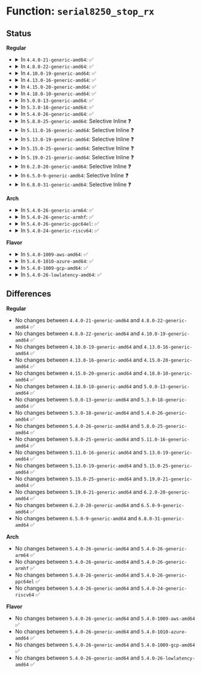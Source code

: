 # Function: <code>serial8250_stop_rx</code>

## Status
<b>Regular</b>
<ul>
<li>
<details>
<summary>In <code>4.4.0-21-generic-amd64</code>: ✅</summary>

```c
void serial8250_stop_rx(struct uart_port * port)
```

```json
{
  "name": "serial8250_stop_rx",
  "collision_type": "Unique Static",
  "inline_type": "No",
  "funcs": [
    {
      "addr": 18446744071584119104,
      "name": "serial8250_stop_rx",
      "external": false,
      "loc": "drivers/tty/serial/8250/8250_port.c:1356",
      "file": "drivers/tty/serial/8250/8250_port.c",
      "inline": "seen, unknown",
      "caller_inline": [],
      "caller_func": []
    }
  ],
  "symbols": [
    {
      "addr": 18446744071584119104,
      "name": "serial8250_stop_rx",
      "section": ".text",
      "bind": "STB_LOCAL",
      "size": 91
    }
  ]
}
```
</details>
</li>
<li>
<details>
<summary>In <code>4.8.0-22-generic-amd64</code>: ✅</summary>

```c
void serial8250_stop_rx(struct uart_port * port)
```

```json
{
  "name": "serial8250_stop_rx",
  "collision_type": "Unique Static",
  "inline_type": "No",
  "funcs": [
    {
      "addr": 18446744071584452960,
      "name": "serial8250_stop_rx",
      "external": false,
      "loc": "drivers/tty/serial/8250/8250_port.c:1390",
      "file": "drivers/tty/serial/8250/8250_port.c",
      "inline": "seen, unknown",
      "caller_inline": [],
      "caller_func": [
        "drivers/tty/serial/8250/8250_port.c:serial8250_start_tx"
      ]
    }
  ],
  "symbols": [
    {
      "addr": 18446744071584452960,
      "name": "serial8250_stop_rx",
      "section": ".text",
      "bind": "STB_LOCAL",
      "size": 91
    }
  ]
}
```
</details>
</li>
<li>
<details>
<summary>In <code>4.10.0-19-generic-amd64</code>: ✅</summary>

```c
void serial8250_stop_rx(struct uart_port * port)
```

```json
{
  "name": "serial8250_stop_rx",
  "collision_type": "Unique Static",
  "inline_type": "No",
  "funcs": [
    {
      "addr": 18446744071584635392,
      "name": "serial8250_stop_rx",
      "external": false,
      "loc": "drivers/tty/serial/8250/8250_port.c:1393",
      "file": "drivers/tty/serial/8250/8250_port.c",
      "inline": "seen, unknown",
      "caller_inline": [],
      "caller_func": [
        "drivers/tty/serial/8250/8250_port.c:serial8250_start_tx"
      ]
    }
  ],
  "symbols": [
    {
      "addr": 18446744071584635392,
      "name": "serial8250_stop_rx",
      "section": ".text",
      "bind": "STB_LOCAL",
      "size": 86
    }
  ]
}
```
</details>
</li>
<li>
<details>
<summary>In <code>4.13.0-16-generic-amd64</code>: ✅</summary>

```c
void serial8250_stop_rx(struct uart_port * port)
```

```json
{
  "name": "serial8250_stop_rx",
  "collision_type": "Unique Static",
  "inline_type": "No",
  "funcs": [
    {
      "addr": 18446744071584714960,
      "name": "serial8250_stop_rx",
      "external": false,
      "loc": "drivers/tty/serial/8250/8250_port.c:1409",
      "file": "drivers/tty/serial/8250/8250_port.c",
      "inline": "seen, unknown",
      "caller_inline": [],
      "caller_func": [
        "drivers/tty/serial/8250/8250_port.c:serial8250_start_tx"
      ]
    }
  ],
  "symbols": [
    {
      "addr": 18446744071584714960,
      "name": "serial8250_stop_rx",
      "section": ".text",
      "bind": "STB_LOCAL",
      "size": 86
    }
  ]
}
```
</details>
</li>
<li>
<details>
<summary>In <code>4.15.0-20-generic-amd64</code>: ✅</summary>

```c
void serial8250_stop_rx(struct uart_port * port)
```

```json
{
  "name": "serial8250_stop_rx",
  "collision_type": "Unique Static",
  "inline_type": "No",
  "funcs": [
    {
      "addr": 18446744071585128224,
      "name": "serial8250_stop_rx",
      "external": false,
      "loc": "drivers/tty/serial/8250/8250_port.c:1428",
      "file": "drivers/tty/serial/8250/8250_port.c",
      "inline": "seen, unknown",
      "caller_inline": [],
      "caller_func": [
        "drivers/tty/serial/8250/8250_port.c:serial8250_start_tx"
      ]
    }
  ],
  "symbols": [
    {
      "addr": 18446744071585128224,
      "name": "serial8250_stop_rx",
      "section": ".text",
      "bind": "STB_LOCAL",
      "size": 92
    }
  ]
}
```
</details>
</li>
<li>
<details>
<summary>In <code>4.18.0-10-generic-amd64</code>: ✅</summary>

```c
void serial8250_stop_rx(struct uart_port * port)
```

```json
{
  "name": "serial8250_stop_rx",
  "collision_type": "Unique Static",
  "inline_type": "No",
  "funcs": [
    {
      "addr": 18446744071585364048,
      "name": "serial8250_stop_rx",
      "external": false,
      "loc": "drivers/tty/serial/8250/8250_port.c:1429",
      "file": "drivers/tty/serial/8250/8250_port.c",
      "inline": "seen, unknown",
      "caller_inline": [],
      "caller_func": [
        "drivers/tty/serial/8250/8250_port.c:serial8250_start_tx"
      ]
    }
  ],
  "symbols": [
    {
      "addr": 18446744071585364048,
      "name": "serial8250_stop_rx",
      "section": ".text",
      "bind": "STB_LOCAL",
      "size": 90
    }
  ]
}
```
</details>
</li>
<li>
<details>
<summary>In <code>5.0.0-13-generic-amd64</code>: ✅</summary>

```c
void serial8250_stop_rx(struct uart_port * port)
```

```json
{
  "name": "serial8250_stop_rx",
  "collision_type": "Unique Static",
  "inline_type": "No",
  "funcs": [
    {
      "addr": 18446744071585488432,
      "name": "serial8250_stop_rx",
      "external": false,
      "loc": "drivers/tty/serial/8250/8250_port.c:1428",
      "file": "drivers/tty/serial/8250/8250_port.c",
      "inline": "seen, unknown",
      "caller_inline": [],
      "caller_func": [
        "drivers/tty/serial/8250/8250_port.c:serial8250_start_tx"
      ]
    }
  ],
  "symbols": [
    {
      "addr": 18446744071585488432,
      "name": "serial8250_stop_rx",
      "section": ".text",
      "bind": "STB_LOCAL",
      "size": 90
    }
  ]
}
```
</details>
</li>
<li>
<details>
<summary>In <code>5.3.0-18-generic-amd64</code>: ✅</summary>

```c
void serial8250_stop_rx(struct uart_port * port)
```

```json
{
  "name": "serial8250_stop_rx",
  "collision_type": "Unique Static",
  "inline_type": "No",
  "funcs": [
    {
      "addr": 18446744071585701888,
      "name": "serial8250_stop_rx",
      "external": false,
      "loc": "drivers/tty/serial/8250/8250_port.c:1436",
      "file": "drivers/tty/serial/8250/8250_port.c",
      "inline": "seen, unknown",
      "caller_inline": [],
      "caller_func": [
        "drivers/tty/serial/8250/8250_port.c:serial8250_start_tx"
      ]
    }
  ],
  "symbols": [
    {
      "addr": 18446744071585701888,
      "name": "serial8250_stop_rx",
      "section": ".text",
      "bind": "STB_LOCAL",
      "size": 101
    }
  ]
}
```
</details>
</li>
<li>
<details>
<summary>In <code>5.4.0-26-generic-amd64</code>: ✅</summary>

```c
void serial8250_stop_rx(struct uart_port * port)
```

```json
{
  "name": "serial8250_stop_rx",
  "collision_type": "Unique Static",
  "inline_type": "No",
  "funcs": [
    {
      "addr": 18446744071585842560,
      "name": "serial8250_stop_rx",
      "external": false,
      "loc": "drivers/tty/serial/8250/8250_port.c:1385",
      "file": "drivers/tty/serial/8250/8250_port.c",
      "inline": "seen, unknown",
      "caller_inline": [],
      "caller_func": [
        "drivers/tty/serial/8250/8250_port.c:serial8250_start_tx"
      ]
    }
  ],
  "symbols": [
    {
      "addr": 18446744071585842560,
      "name": "serial8250_stop_rx",
      "section": ".text",
      "bind": "STB_LOCAL",
      "size": 101
    }
  ]
}
```
</details>
</li>
<li>
<details>
<summary>In <code>5.8.0-25-generic-amd64</code>: Selective Inline ❓</summary>

```c
void serial8250_stop_rx(struct uart_port * port)
```

```json
{
  "name": "serial8250_stop_rx",
  "collision_type": "Unique Static",
  "inline_type": "Selective",
  "funcs": [
    {
      "addr": 18446744071586583543,
      "name": "serial8250_stop_rx",
      "external": false,
      "loc": "drivers/tty/serial/8250/8250_port.c:1423",
      "file": "drivers/tty/serial/8250/8250_port.c",
      "inline": "not declared, inlined",
      "caller_inline": [
        "drivers/tty/serial/8250/8250_port.c:serial8250_em485_start_tx"
      ],
      "caller_func": []
    }
  ],
  "symbols": [
    {
      "addr": 18446744071586575504,
      "name": "serial8250_stop_rx",
      "section": ".text",
      "bind": "STB_LOCAL",
      "size": 135
    }
  ]
}
```
</details>
</li>
<li>
<details>
<summary>In <code>5.11.0-16-generic-amd64</code>: Selective Inline ❓</summary>

```c
void serial8250_stop_rx(struct uart_port * port)
```

```json
{
  "name": "serial8250_stop_rx",
  "collision_type": "Unique Static",
  "inline_type": "Selective",
  "funcs": [
    {
      "addr": 18446744071586692935,
      "name": "serial8250_stop_rx",
      "external": false,
      "loc": "drivers/tty/serial/8250/8250_port.c:1424",
      "file": "drivers/tty/serial/8250/8250_port.c",
      "inline": "not declared, inlined",
      "caller_inline": [
        "drivers/tty/serial/8250/8250_port.c:serial8250_em485_start_tx"
      ],
      "caller_func": []
    }
  ],
  "symbols": [
    {
      "addr": 18446744071586685712,
      "name": "serial8250_stop_rx",
      "section": ".text",
      "bind": "STB_LOCAL",
      "size": 135
    }
  ]
}
```
</details>
</li>
<li>
<details>
<summary>In <code>5.13.0-19-generic-amd64</code>: Selective Inline ❓</summary>

```c
void serial8250_stop_rx(struct uart_port * port)
```

```json
{
  "name": "serial8250_stop_rx",
  "collision_type": "Unique Static",
  "inline_type": "Selective",
  "funcs": [
    {
      "addr": 18446744071586575184,
      "name": "serial8250_stop_rx",
      "external": false,
      "loc": "drivers/tty/serial/8250/8250_port.c:1430",
      "file": "drivers/tty/serial/8250/8250_port.c",
      "inline": "not declared, inlined",
      "caller_inline": [
        "drivers/tty/serial/8250/8250_port.c:serial8250_em485_start_tx"
      ],
      "caller_func": []
    }
  ],
  "symbols": [
    {
      "addr": 18446744071586569104,
      "name": "serial8250_stop_rx",
      "section": ".text",
      "bind": "STB_LOCAL",
      "size": 135
    }
  ]
}
```
</details>
</li>
<li>
<details>
<summary>In <code>5.15.0-25-generic-amd64</code>: Selective Inline ❓</summary>

```c
void serial8250_stop_rx(struct uart_port * port)
```

```json
{
  "name": "serial8250_stop_rx",
  "collision_type": "Unique Static",
  "inline_type": "Selective",
  "funcs": [
    {
      "addr": 18446744071587113392,
      "name": "serial8250_stop_rx",
      "external": false,
      "loc": "drivers/tty/serial/8250/8250_port.c:1431",
      "file": "drivers/tty/serial/8250/8250_port.c",
      "inline": "not declared, inlined",
      "caller_inline": [
        "drivers/tty/serial/8250/8250_port.c:serial8250_em485_start_tx"
      ],
      "caller_func": []
    }
  ],
  "symbols": [
    {
      "addr": 18446744071587109600,
      "name": "serial8250_stop_rx",
      "section": ".text",
      "bind": "STB_LOCAL",
      "size": 135
    }
  ]
}
```
</details>
</li>
<li>
<details>
<summary>In <code>5.19.0-21-generic-amd64</code>: Selective Inline ❓</summary>

```c
void serial8250_stop_rx(struct uart_port * port)
```

```json
{
  "name": "serial8250_stop_rx",
  "collision_type": "Unique Static",
  "inline_type": "Selective",
  "funcs": [
    {
      "addr": 18446744071588421050,
      "name": "serial8250_stop_rx",
      "external": false,
      "loc": "drivers/tty/serial/8250/8250_port.c:1418",
      "file": "drivers/tty/serial/8250/8250_port.c",
      "inline": "not declared, inlined",
      "caller_inline": [
        "drivers/tty/serial/8250/8250_port.c:serial8250_em485_start_tx"
      ],
      "caller_func": []
    }
  ],
  "symbols": [
    {
      "addr": 18446744071588416160,
      "name": "serial8250_stop_rx",
      "section": ".text",
      "bind": "STB_LOCAL",
      "size": 147
    }
  ]
}
```
</details>
</li>
<li>
<details>
<summary>In <code>6.2.0-20-generic-amd64</code>: Selective Inline ❓</summary>

```c
void serial8250_stop_rx(struct uart_port * port)
```

```json
{
  "name": "serial8250_stop_rx",
  "collision_type": "Unique Static",
  "inline_type": "Selective",
  "funcs": [
    {
      "addr": 18446744071589848634,
      "name": "serial8250_stop_rx",
      "external": false,
      "loc": "drivers/tty/serial/8250/8250_port.c:1418",
      "file": "drivers/tty/serial/8250/8250_port.c",
      "inline": "not declared, inlined",
      "caller_inline": [
        "drivers/tty/serial/8250/8250_port.c:serial8250_em485_start_tx"
      ],
      "caller_func": []
    }
  ],
  "symbols": [
    {
      "addr": 18446744071589843408,
      "name": "serial8250_stop_rx",
      "section": ".text",
      "bind": "STB_LOCAL",
      "size": 147
    }
  ]
}
```
</details>
</li>
<li>
<details>
<summary>In <code>6.5.0-9-generic-amd64</code>: Selective Inline ❓</summary>

```c
void serial8250_stop_rx(struct uart_port * port)
```

```json
{
  "name": "serial8250_stop_rx",
  "collision_type": "Unique Static",
  "inline_type": "Selective",
  "funcs": [
    {
      "addr": 18446744071590157368,
      "name": "serial8250_stop_rx",
      "external": false,
      "loc": "drivers/tty/serial/8250/8250_port.c:1380",
      "file": "drivers/tty/serial/8250/8250_port.c",
      "inline": "not declared, inlined",
      "caller_inline": [
        "drivers/tty/serial/8250/8250_port.c:serial8250_em485_start_tx"
      ],
      "caller_func": []
    }
  ],
  "symbols": [
    {
      "addr": 18446744071590152672,
      "name": "serial8250_stop_rx",
      "section": ".text",
      "bind": "STB_LOCAL",
      "size": 147
    }
  ]
}
```
</details>
</li>
<li>
<details>
<summary>In <code>6.8.0-31-generic-amd64</code>: Selective Inline ❓</summary>

```c
void serial8250_stop_rx(struct uart_port * port)
```

```json
{
  "name": "serial8250_stop_rx",
  "collision_type": "Unique Static",
  "inline_type": "Selective",
  "funcs": [
    {
      "addr": 18446744071590497560,
      "name": "serial8250_stop_rx",
      "external": false,
      "loc": "drivers/tty/serial/8250/8250_port.c:1380",
      "file": "drivers/tty/serial/8250/8250_port.c",
      "inline": "not declared, inlined",
      "caller_inline": [
        "drivers/tty/serial/8250/8250_port.c:serial8250_em485_start_tx"
      ],
      "caller_func": []
    }
  ],
  "symbols": [
    {
      "addr": 18446744071590492864,
      "name": "serial8250_stop_rx",
      "section": ".text",
      "bind": "STB_LOCAL",
      "size": 147
    }
  ]
}
```
</details>
</li>
</ul>
<b>Arch</b>
<ul>
<li>
<details>
<summary>In <code>5.4.0-26-generic-arm64</code>: ✅</summary>

```c
void serial8250_stop_rx(struct uart_port * port)
```

```json
{
  "name": "serial8250_stop_rx",
  "collision_type": "Unique Static",
  "inline_type": "No",
  "funcs": [
    {
      "addr": 18446603336498574032,
      "name": "serial8250_stop_rx",
      "external": false,
      "loc": "drivers/tty/serial/8250/8250_port.c:1385",
      "file": "drivers/tty/serial/8250/8250_port.c",
      "inline": "seen, unknown",
      "caller_inline": [],
      "caller_func": [
        "drivers/tty/serial/8250/8250_port.c:serial8250_start_tx"
      ]
    }
  ],
  "symbols": [
    {
      "addr": 18446603336498574032,
      "name": "serial8250_stop_rx",
      "section": ".text",
      "bind": "STB_LOCAL",
      "size": 112
    }
  ]
}
```
</details>
</li>
<li>
<details>
<summary>In <code>5.4.0-26-generic-armhf</code>: ✅</summary>

```c
void serial8250_stop_rx(struct uart_port * port)
```

```json
{
  "name": "serial8250_stop_rx",
  "collision_type": "Unique Static",
  "inline_type": "No",
  "funcs": [
    {
      "addr": 3231209408,
      "name": "serial8250_stop_rx",
      "external": false,
      "loc": "drivers/tty/serial/8250/8250_port.c:1385",
      "file": "drivers/tty/serial/8250/8250_port.c",
      "inline": "seen, unknown",
      "caller_inline": [],
      "caller_func": [
        "drivers/tty/serial/8250/8250_port.c:serial8250_start_tx"
      ]
    }
  ],
  "symbols": [
    {
      "addr": 3231209408,
      "name": "serial8250_stop_rx",
      "section": ".text",
      "bind": "STB_LOCAL",
      "size": 104
    }
  ]
}
```
</details>
</li>
<li>
<details>
<summary>In <code>5.4.0-26-generic-ppc64el</code>: ✅</summary>

```c
void serial8250_stop_rx(struct uart_port * port)
```

```json
{
  "name": "serial8250_stop_rx",
  "collision_type": "Unique Static",
  "inline_type": "No",
  "funcs": [
    {
      "addr": 13835058055291790640,
      "name": "serial8250_stop_rx",
      "external": false,
      "loc": "drivers/tty/serial/8250/8250_port.c:1385",
      "file": "drivers/tty/serial/8250/8250_port.c",
      "inline": "seen, unknown",
      "caller_inline": [],
      "caller_func": [
        "drivers/tty/serial/8250/8250_port.c:serial8250_start_tx"
      ]
    }
  ],
  "symbols": [
    {
      "addr": 13835058055291790640,
      "name": "serial8250_stop_rx",
      "section": ".text",
      "bind": "STB_LOCAL",
      "size": 168
    }
  ]
}
```
</details>
</li>
<li>
<details>
<summary>In <code>5.4.0-24-generic-riscv64</code>: ✅</summary>

```c
void serial8250_stop_rx(struct uart_port * port)
```

```json
{
  "name": "serial8250_stop_rx",
  "collision_type": "Unique Static",
  "inline_type": "No",
  "funcs": [
    {
      "addr": 18446743936276177388,
      "name": "serial8250_stop_rx",
      "external": false,
      "loc": "drivers/tty/serial/8250/8250_port.c:1385",
      "file": "drivers/tty/serial/8250/8250_port.c",
      "inline": "seen, unknown",
      "caller_inline": [],
      "caller_func": [
        "drivers/tty/serial/8250/8250_port.c:serial8250_start_tx"
      ]
    }
  ],
  "symbols": [
    {
      "addr": 18446743936276177388,
      "name": "serial8250_stop_rx",
      "section": ".text",
      "bind": "STB_LOCAL",
      "size": 106
    }
  ]
}
```
</details>
</li>
</ul>
<b>Flavor</b>
<ul>
<li>
<details>
<summary>In <code>5.4.0-1009-aws-amd64</code>: ✅</summary>

```c
void serial8250_stop_rx(struct uart_port * port)
```

```json
{
  "name": "serial8250_stop_rx",
  "collision_type": "Unique Static",
  "inline_type": "No",
  "funcs": [
    {
      "addr": 18446744071585603568,
      "name": "serial8250_stop_rx",
      "external": false,
      "loc": "drivers/tty/serial/8250/8250_port.c:1385",
      "file": "drivers/tty/serial/8250/8250_port.c",
      "inline": "seen, unknown",
      "caller_inline": [],
      "caller_func": [
        "drivers/tty/serial/8250/8250_port.c:serial8250_start_tx"
      ]
    }
  ],
  "symbols": [
    {
      "addr": 18446744071585603568,
      "name": "serial8250_stop_rx",
      "section": ".text",
      "bind": "STB_LOCAL",
      "size": 101
    }
  ]
}
```
</details>
</li>
<li>
<details>
<summary>In <code>5.4.0-1010-azure-amd64</code>: ✅</summary>

```c
void serial8250_stop_rx(struct uart_port * port)
```

```json
{
  "name": "serial8250_stop_rx",
  "collision_type": "Unique Static",
  "inline_type": "No",
  "funcs": [
    {
      "addr": 18446744071585468656,
      "name": "serial8250_stop_rx",
      "external": false,
      "loc": "drivers/tty/serial/8250/8250_port.c:1385",
      "file": "drivers/tty/serial/8250/8250_port.c",
      "inline": "seen, unknown",
      "caller_inline": [],
      "caller_func": [
        "drivers/tty/serial/8250/8250_port.c:serial8250_start_tx"
      ]
    }
  ],
  "symbols": [
    {
      "addr": 18446744071585468656,
      "name": "serial8250_stop_rx",
      "section": ".text",
      "bind": "STB_LOCAL",
      "size": 101
    }
  ]
}
```
</details>
</li>
<li>
<details>
<summary>In <code>5.4.0-1009-gcp-amd64</code>: ✅</summary>

```c
void serial8250_stop_rx(struct uart_port * port)
```

```json
{
  "name": "serial8250_stop_rx",
  "collision_type": "Unique Static",
  "inline_type": "No",
  "funcs": [
    {
      "addr": 18446744071585792960,
      "name": "serial8250_stop_rx",
      "external": false,
      "loc": "drivers/tty/serial/8250/8250_port.c:1385",
      "file": "drivers/tty/serial/8250/8250_port.c",
      "inline": "seen, unknown",
      "caller_inline": [],
      "caller_func": [
        "drivers/tty/serial/8250/8250_port.c:serial8250_start_tx"
      ]
    }
  ],
  "symbols": [
    {
      "addr": 18446744071585792960,
      "name": "serial8250_stop_rx",
      "section": ".text",
      "bind": "STB_LOCAL",
      "size": 101
    }
  ]
}
```
</details>
</li>
<li>
<details>
<summary>In <code>5.4.0-26-lowlatency-amd64</code>: ✅</summary>

```c
void serial8250_stop_rx(struct uart_port * port)
```

```json
{
  "name": "serial8250_stop_rx",
  "collision_type": "Unique Static",
  "inline_type": "No",
  "funcs": [
    {
      "addr": 18446744071585900672,
      "name": "serial8250_stop_rx",
      "external": false,
      "loc": "drivers/tty/serial/8250/8250_port.c:1385",
      "file": "drivers/tty/serial/8250/8250_port.c",
      "inline": "seen, unknown",
      "caller_inline": [],
      "caller_func": [
        "drivers/tty/serial/8250/8250_port.c:serial8250_start_tx"
      ]
    }
  ],
  "symbols": [
    {
      "addr": 18446744071585900672,
      "name": "serial8250_stop_rx",
      "section": ".text",
      "bind": "STB_LOCAL",
      "size": 101
    }
  ]
}
```
</details>
</li>
</ul>

## Differences
<b>Regular</b>
<ul>
<li>
No changes between <code>4.4.0-21-generic-amd64</code> and <code>4.8.0-22-generic-amd64</code> ✅
</li>
<li>
No changes between <code>4.8.0-22-generic-amd64</code> and <code>4.10.0-19-generic-amd64</code> ✅
</li>
<li>
No changes between <code>4.10.0-19-generic-amd64</code> and <code>4.13.0-16-generic-amd64</code> ✅
</li>
<li>
No changes between <code>4.13.0-16-generic-amd64</code> and <code>4.15.0-20-generic-amd64</code> ✅
</li>
<li>
No changes between <code>4.15.0-20-generic-amd64</code> and <code>4.18.0-10-generic-amd64</code> ✅
</li>
<li>
No changes between <code>4.18.0-10-generic-amd64</code> and <code>5.0.0-13-generic-amd64</code> ✅
</li>
<li>
No changes between <code>5.0.0-13-generic-amd64</code> and <code>5.3.0-18-generic-amd64</code> ✅
</li>
<li>
No changes between <code>5.3.0-18-generic-amd64</code> and <code>5.4.0-26-generic-amd64</code> ✅
</li>
<li>
No changes between <code>5.4.0-26-generic-amd64</code> and <code>5.8.0-25-generic-amd64</code> ✅
</li>
<li>
No changes between <code>5.8.0-25-generic-amd64</code> and <code>5.11.0-16-generic-amd64</code> ✅
</li>
<li>
No changes between <code>5.11.0-16-generic-amd64</code> and <code>5.13.0-19-generic-amd64</code> ✅
</li>
<li>
No changes between <code>5.13.0-19-generic-amd64</code> and <code>5.15.0-25-generic-amd64</code> ✅
</li>
<li>
No changes between <code>5.15.0-25-generic-amd64</code> and <code>5.19.0-21-generic-amd64</code> ✅
</li>
<li>
No changes between <code>5.19.0-21-generic-amd64</code> and <code>6.2.0-20-generic-amd64</code> ✅
</li>
<li>
No changes between <code>6.2.0-20-generic-amd64</code> and <code>6.5.0-9-generic-amd64</code> ✅
</li>
<li>
No changes between <code>6.5.0-9-generic-amd64</code> and <code>6.8.0-31-generic-amd64</code> ✅
</li>
</ul>
<b>Arch</b>
<ul>
<li>
No changes between <code>5.4.0-26-generic-amd64</code> and <code>5.4.0-26-generic-arm64</code> ✅
</li>
<li>
No changes between <code>5.4.0-26-generic-amd64</code> and <code>5.4.0-26-generic-armhf</code> ✅
</li>
<li>
No changes between <code>5.4.0-26-generic-amd64</code> and <code>5.4.0-26-generic-ppc64el</code> ✅
</li>
<li>
No changes between <code>5.4.0-26-generic-amd64</code> and <code>5.4.0-24-generic-riscv64</code> ✅
</li>
</ul>
<b>Flavor</b>
<ul>
<li>
No changes between <code>5.4.0-26-generic-amd64</code> and <code>5.4.0-1009-aws-amd64</code> ✅
</li>
<li>
No changes between <code>5.4.0-26-generic-amd64</code> and <code>5.4.0-1010-azure-amd64</code> ✅
</li>
<li>
No changes between <code>5.4.0-26-generic-amd64</code> and <code>5.4.0-1009-gcp-amd64</code> ✅
</li>
<li>
No changes between <code>5.4.0-26-generic-amd64</code> and <code>5.4.0-26-lowlatency-amd64</code> ✅
</li>
</ul>
